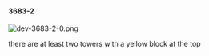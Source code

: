 #### 3683-2
![dev-3683-2-0.png](https://github.com/lil-lab/nlvr/raw/master/nlvr/dev/images/1/dev-3683-2-0.png "dev-3683-2-0.png")

there are at least two towers with a yellow block at the top